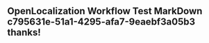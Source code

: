<properties
ms.topic="hero-topic"
ms.test1="hero-topic"
ms.test2="test"/>

## OpenLocalization Workflow Test MarkDown c795631e-51a1-4295-afa7-9eaebf3a05b3 thanks!
